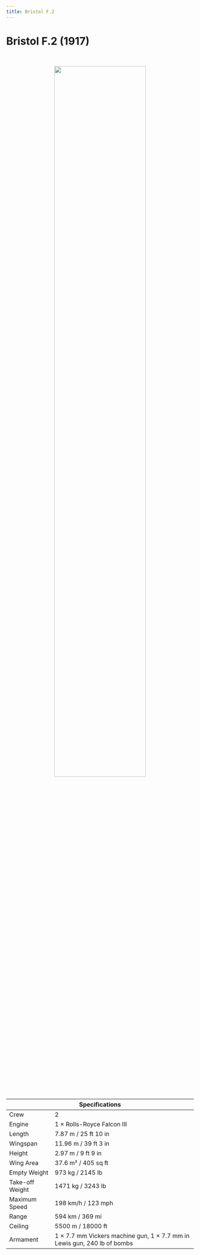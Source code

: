 ```yaml
---
title: Bristol F.2
---
```


<h1 class="center-header">Bristol F.2 (1917)</h1>

<br>

<p align="center">
  <img src="../images/bristol_f2.jpg" width="70%">
</p>

<br>

<table class="table_component">
  <thead>
    <tr>
      <th colspan="2" class="header">Specifications</th>
    </tr>
  </thead>
  <tbody>
    <tr>
      <td>Crew</td>
      <td>2</td>
    </tr>
    <tr>
      <td>Engine</td>
      <td>1 × Rolls-Royce Falcon III</td>
    </tr>
    <tr>
      <td>Length</td>
      <td>7.87 m / 25 ft 10 in</td>
    </tr>
    <tr>
      <td>Wingspan</td>
      <td>11.96 m / 39 ft 3 in</td>
    </tr>
    <tr>
      <td>Height</td>
      <td>2.97 m / 9 ft 9 in</td>
    </tr>
    <tr>
      <td>Wing Area</td>
      <td>37.6 m² / 405 sq ft</td>
    </tr>
    <tr>
      <td>Empty Weight</td>
      <td>973 kg / 2145 lb</td>
    </tr>
    <tr>
      <td>Take-off Weight</td>
      <td>1471 kg / 3243 lb</td>
    </tr>
    <tr>
      <td>Maximum Speed</td>
      <td>198 km/h / 123 mph</td>
    </tr>
    <tr>
      <td>Range</td>
      <td>594 km / 369 mi</td>
    </tr>
    <tr>
      <td>Ceiling</td>
      <td>5500 m / 18000 ft</td>
    </tr>
    <tr>
      <td>Armament</td>
      <td>1 × 7.7 mm Vickers machine gun, 1 × 7.7 mm in Lewis gun, 240 lb of bombs</td>
    </tr>
  </tbody>
</table>

<br>